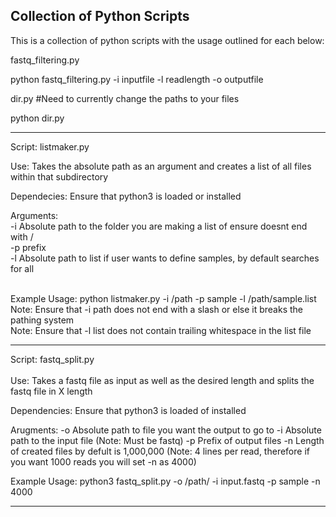 ## Collection of Python Scripts

This is a collection of python scripts with the usage outlined for each below: <br />

fastq_filtering.py <br />

python fastq_filtering.py -i inputfile -l readlength -o outputfile <br />

dir.py  #Need to currently change the paths to your files <br />

python dir.py <br />

-----------------------------------------------------------------------------------------------------------------------------------------------------------
Script: listmaker.py <br /> 

Use: Takes the absolute path as an argument and creates a list of all files within that subdirectory  <br />

Dependecies: Ensure that python3 is loaded or installed <br />

Arguments: <br />
-i Absolute path to the folder you are making a list of ensure doesnt end with / <br />
-p prefix <br />
-l Absolute path to list if user wants to define samples, by default searches for all <br />

 <br />
Example Usage: python listmaker.py -i /path -p sample -l /path/sample.list <br />
Note: Ensure that -i path does not end with a slash or else it breaks the pathing system <br />
Note: Ensure that -l list does not contain trailing whitespace in the list file <br />

-----------------------------------------------------------------------------------------------------------------------------------------------------------
Script: fastq_split.py <br />
 <br />
Use: Takes a fastq file as input as well as the desired length and splits the fastq file in X length <br />

Dependencies: Ensure that python3 is loaded of installed <br />

Arugments:
-o Absolute path to file you want the output to go to
-i Absolute path to the input file (Note: Must be fastq)
-p Prefix of output files
-n Length of created files by defult is 1,000,000 (Note: 4 lines per read, therefore if you want 1000 reads you will set -n as 4000)

Example Usage: python3 fastq_split.py -o /path/ -i input.fastq -p sample -n 4000

-----------------------------------------------------------------------------------------------------------------------------------------------------------


